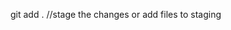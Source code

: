git add . //stage the changes or add files to staging  
<!-- git commit -m "write your message here" // -->